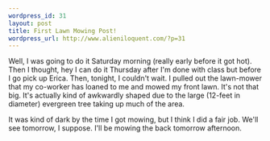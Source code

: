 ```yaml
--- 
wordpress_id: 31
layout: post
title: First Lawn Mowing Post!
wordpress_url: http://www.alieniloquent.com/?p=31
---
```

Well, I was going to do it Saturday morning (really early before it got hot).  Then I thought, hey I can do it Thursday after I'm done with class but before I go pick up Erica.  Then, tonight, I couldn't wait.  I pulled out the lawn-mower that my co-worker has loaned to me and mowed my front lawn.  It's not that big.  It's actually kind of awkwardly shaped due to the large (12-feet in diameter) evergreen tree taking up much of the area.

It was kind of dark by the time I got mowing, but I think I did a fair job.  We'll see tomorrow, I suppose.  I'll be mowing the back tomorrow afternoon.

